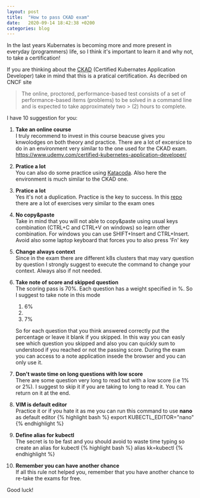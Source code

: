 ```yaml
---
layout: post
title:  "How to pass CKAD exam"
date:   2020-09-14 18:42:38 +0200
categories: blog
---
```

In the last years Kubernates is becoming more and more present in everyday (programmers) life, so I think it's important to learn it and why not, to take a certification!

If you are thinking about the [CKAD](https://www.cncf.io/certification/ckad/) (Certified Kubernates Application Developer) take in mind that this is a pratical certification. As decribed on CNCF site 

> The online, proctored, performance-based test consists of a set of performance-based items (problems) to be solved in a command line and is expected to take approximately two > (2) hours to complete.

I have 10 suggestion for you:

1. **Take an online course** \
    I truly recommend to invest in this course beacuse gives you knwolodges on both theory and practice. There are a lot of excersice to do in an environment very similar to the one used for the CKAD exam. https://www.udemy.com/certified-kubernetes-application-developer/
2. **Pratice a lot** \
    You can also do some practice using [Katacoda](https://www.katacoda.com/). Also here the environment is much similar to the CKAD one.
3. **Pratice a lot** \
    Yes it's not a duplication. Practice is the key to success. In this [repo](https://github.com/dgkanatsios/CKAD-exercises) there are a lot of exercises very similar to the exam ones
4. **No copy&paste** \
    Take in mind that you will not able to copy&paste using usual keys combination (CTRL+C and CTRL+V on windows) so learn other combination. For windows you can use SHIFT+Insert and CTRL+Insert. Avoid also some laptop keyboard that forces you to also press 'Fn' key
5. **Change always context** \
   Since in the exam there are different k8s clusters that may vary question by question I strongly suggest to execute the command to change your context. Always also if not needed. 
6. **Take note of score and skipped question** \
    The scoring pass is 70%. Each question has a weight specified in %. So I suggest to take note in this mode
    1. 6%
    2. 
    3. 7%
    
    So for each question that you think answered correctly put the percentage or leave it blank if you skipped. In this way you can easly see which question you skipped and also you can quickly sum to understood if you reached or not the passing score. During the exam you can access to a note application insede the browser and you can only use it. 

7. **Don't waste time on long questions with low score** \
   There are some question very long to read but with a low score (i.e 1% or 2%). I suggest to skip it if you are taking to long to read it. You can return on it at the end.
8. **VIM is default editor** \
    Practice it or if you hate it as me you can run this command to use **nano** as default editor
    {% highlight bash %}
      export KUBECTL_EDITOR="nano"
    {% endhighlight %}
9. **Define alias for kubectl** \
    The secret is to be fast and you should avoid to waste time typing so create an alias for kubectl
    {% highlight bash %}
    alias kk=kubectl
    {% endhighlight %}
10. **Remember you can have another chance** \
    If all this rule not helped you, remember that you have another chance to re-take the exams for free. 
    
Good luck!
